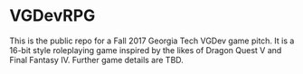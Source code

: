 # VGDevRPG
This is the public repo for a Fall 2017 Georgia Tech VGDev game pitch. It is a 16-bit style roleplaying game inspired by the likes of Dragon Quest V and Final Fantasy IV. Further game details are TBD.
